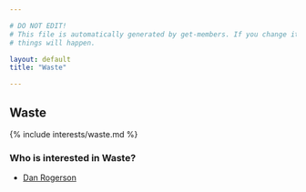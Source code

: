```yaml
---

# DO NOT EDIT!
# This file is automatically generated by get-members. If you change it, bad
# things will happen.

layout: default
title: "Waste"

---
```


## Waste

{% include interests/waste.md %}

### Who is interested in Waste?


* [Dan Rogerson](/members/dan-rogerson.html)
